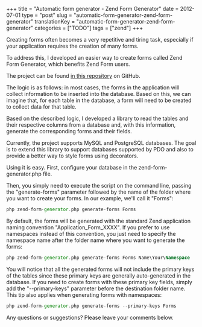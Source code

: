 +++
title = "Automatic form generator - Zend Form Generator"
date = 2012-07-01
type = "post"
slug = "automatic-form-generator-zend-form-generator"
translationKey = "automatic-form-generator-zend-form-generator"
categories = ["TODO"]
tags = ["zend"]
+++

Creating forms often becomes a very repetitive and tiring task, especially if your application requires the creation of many forms.

To address this, I developed an easier way to create forms called Zend Form Generator, which benefits Zend Form users.

The project can be found [in this repository][zend-form-generator] on GitHub.

The logic is as follows: in most cases, the forms in the application will collect information to be inserted into the database. Based on this, we can imagine that, for each table in the database, a form will need to be created to collect data for that table.

Based on the described logic, I developed a library to read the tables and their respective columns from a database and, with this information, generate the corresponding forms and their fields.

Currently, the project supports MySQL and PostgreSQL databases. The goal is to extend this library to support databases supported by PDO and also to provide a better way to style forms using decorators.

Using it is easy. First, configure your database in the zend-form-generator.php file.

Then, you simply need to execute the script on the command line, passing the "generate-forms" parameter followed by the name of the folder where you want to create your forms. In our example, we'll call it "Forms":

```php
php zend-form-generator.php generate-forms Forms
```

By default, the forms will be generated with the standard Zend application naming convention "Application_Form_XXXX". If you prefer to use namespaces instead of this convention, you just need to specify the namespace name after the folder name where you want to generate the forms:

```php
php zend-form-generator.php generate-forms Forms Name\Your\Namespace
```

You will notice that all the generated forms will not include the primary keys of the tables since these primary keys are generally auto-generated in the database. If you need to create forms with these primary key fields, simply add the "--primary-keys" parameter before the destination folder name. This tip also applies when generating forms with namespaces:

```php
php zend-form-generator.php generate-forms --primary-keys Forms
```

Any questions or suggestions? Please leave your comments below.

[zend-form-generator]: https://github.com/ionixjunior/zend-form-generator